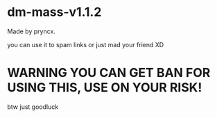 # dm-mass-v1.1.2
Made by pryncx.

you can use it to spam links or just mad your friend XD
# WARNING YOU CAN GET BAN FOR USING THIS, USE ON YOUR RISK!

btw just goodluck
